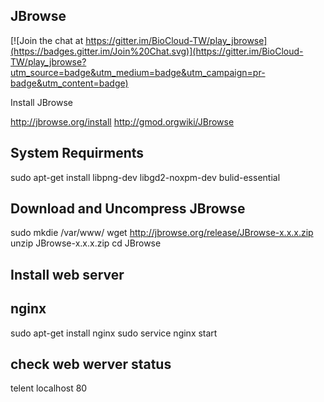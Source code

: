 ## JBrowse

[![Join the chat at https://gitter.im/BioCloud-TW/play_jbrowse](https://badges.gitter.im/Join%20Chat.svg)](https://gitter.im/BioCloud-TW/play_jbrowse?utm_source=badge&utm_medium=badge&utm_campaign=pr-badge&utm_content=badge)

Install JBrowse

http://jbrowse.org/install
    http://gmod.orgwiki/JBrowse

## System Requirments

sudo apt-get install libpng-dev libgd2-noxpm-dev bulid-essential

## Download and Uncompress JBrowse

sudo mkdie /var/www/
wget http://jbrowse.org/release/JBrowse-x.x.x.zip
unzip JBrowse-x.x.x.zip
cd JBrowse

## Install web server 
## nginx

sudo apt-get install nginx
sudo service nginx start

## check web werver status

telent localhost 80
